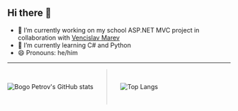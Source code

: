 ## Hi there 👋

- 🔭 I’m currently working on my school ASP.NET MVC project in collaboration with [Vencislav Marev](https://github.com/VenciMarev1)
- 🌱 I’m currently learning C# and Python
- 😄 Pronouns: he/him
<hr>

<div align="center" style="display: flex; align-items: center;">  
    <div style="text-align: center;">  
        <a href="https://github.com/anuraghazra/github-readme-stats" style="text-decoration: none;">  
            <img src="https://github-readme-stats.vercel.app/api?username=BogoPetrov&theme=github_dark&show_icons=true" alt="Bogo Petrov's GitHub stats" />  
        </a>  
    </div>  
    <div style="width: 1px; background-color: #ccc; height: 80px; margin: 0 30px;"></div> <!-- Vertical line with more margin -->
    <div style="text-align: center;">  
        <img src="https://github-readme-stats.vercel.app/api/top-langs/?username=BogoPetrov&layout=compact&theme=github_dark" alt="Top Langs" />  
    </div>  
</div>  
